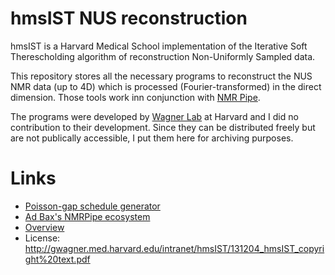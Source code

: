 # hmsIST NUS reconstruction

hmsIST is a Harvard Medical School implementation of the Iterative Soft Therescholding algorithm of reconstruction Non-Uniformly Sampled data. 

This repository stores all the necessary programs to reconstruct the NUS NMR data (up to 4D) which is processed (Fourier-transformed) in the direct dimension. Those tools work inn conjunction with [NMR Pipe](https://www.ibbr.umd.edu/nmrpipe/). 

The programs were developed by [Wagner Lab](https://gwagner.hms.harvard.edu/) at Harvard and I did no contribution to their development. Since they can be distributed freely but are not publically accessible, I put them here for archiving purposes. 

# Links
* [Poisson-gap schedule generator](http://gwagner.med.harvard.edu/intranet/hmsIST/gensched_new.html)
* [Ad Bax's NMRPipe ecosystem](https://www.niddk.nih.gov/research-funding/at-niddk/labs-branches/laboratory-chemical-physics/biophysical-nuclear-magnetic-resonance-spectroscopy-section/software?from=NMRPipe/)
* [Overview](http://gwagner.med.harvard.edu/intranet/hmsIST/ProcessingNUS.ppt)
* License: http://gwagner.med.harvard.edu/intranet/hmsIST/131204_hmsIST_copyright%20text.pdf
